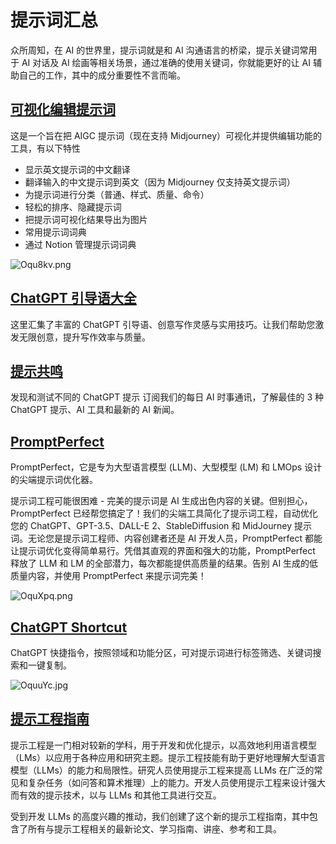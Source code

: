 # 提示词汇总

众所周知，在 AI 的世界里，提示词就是和 AI 沟通语言的桥梁，提示关键词常用于 AI 对话及 AI 绘画等相关场景，通过准确的使用关键词，你就能更好的让 AI 辅助自己的工作，其中的成分重要性不言而喻。

## [可视化编辑提示词](https://github.com/Moonvy/OpenPromptStudio)

这是一个旨在把 AIGC 提示词（现在支持 Midjourney）可视化并提供编辑功能的工具，有以下特性

- 显示英文提示词的中文翻译
- 翻译输入的中文提示词到英文（因为 Midjourney 仅支持英文提示词）
- 为提示词进行分类（普通、样式、质量、命令）
- 轻松的排序、隐藏提示词
- 把提示词可视化结果导出为图片
- 常用提示词词典
- 通过 Notion 管理提示词词典

![Oqu8kv.png](https://i.imgtg.com/2023/06/04/Oqu8kv.png)

## [ChatGPT 引导语大全](https://github.com/jevantang/chatgpt-prompts)

这里汇集了丰富的 ChatGPT 引导语、创意写作灵感与实用技巧。让我们帮助您激发无限创意，提升写作效率与质量。

## [提示共鸣](https://www.promptvibes.com/)

发现和测试不同的 ChatGPT 提示 订阅我们的每日 AI 时事通讯，了解最佳的 3 种 ChatGPT 提示、AI 工具和最新的 AI 新闻。

## [PromptPerfect](https://promptperfect.jina.ai/)

PromptPerfect，它是专为大型语言模型 (LLM)、大型模型 (LM) 和 LMOps 设计的尖端提示词优化器。

提示词工程可能很困难 - 完美的提示词是 AI 生成出色内容的关键。但别担心，PromptPerfect 已经帮您搞定了！我们的尖端工具简化了提示词工程，自动优化您的 ChatGPT、GPT-3.5、DALL-E 2、StableDiffusion 和 MidJourney 提示词。无论您是提示词工程师、内容创建者还是 AI 开发人员，PromptPerfect 都能让提示词优化变得简单易行。凭借其直观的界面和强大的功能，PromptPerfect 释放了 LLM 和 LM 的全部潜力，每次都能提供高质量的结果。告别 AI 生成的低质量内容，并使用 PromptPerfect 来提示词完美！

![OquXpq.png](https://i.imgtg.com/2023/06/04/OquXpq.png)

## [ChatGPT Shortcut](https://github.com/rockbenben/ChatGPT-Shortcut)

ChatGPT 快捷指令，按照领域和功能分区，可对提示词进行标签筛选、关键词搜索和一键复制。

![OquuYc.jpg](https://i.imgtg.com/2023/06/04/OquuYc.jpg)

## [提示工程指南](https://github.com/yunwei37/Prompt-Engineering-Guide-zh-CN)

提示工程是一门相对较新的学科，用于开发和优化提示，以高效地利用语言模型（LMs）以应用于各种应用和研究主题。提示工程技能有助于更好地理解大型语言模型（LLMs）的能力和局限性。研究人员使用提示工程来提高 LLMs 在广泛的常见和复杂任务（如问答和算术推理）上的能力。开发人员使用提示工程来设计强大而有效的提示技术，以与 LLMs 和其他工具进行交互。

受到开发 LLMs 的高度兴趣的推动，我们创建了这个新的提示工程指南，其中包含了所有与提示工程相关的最新论文、学习指南、讲座、参考和工具。
